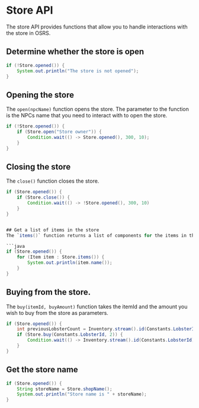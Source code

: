 # Store API
The store API provides functions that allow you to handle interactions with the store in OSRS. 

## Determine whether the store is open

```java
if (!Store.opened()) {
    System.out.println("The store is not opened");
}
```

## Opening the store
The `open(npcName)` function opens the store. The parameter to the function is the NPCs name that you need to interact with to open the store.

```java
if (!Store.opened()) {
    if (Store.open("Store owner")) {
        Condition.wait(() -> Store.opened(), 300, 10);
    }
}
```

## Closing the store
The `close()` function closes the store. 
```java
if (Store.opened()) {
    if (Store.close()) {
        Condition.wait(() -> !Store.opened(), 300, 10)
    }
}


## Get a list of items in the store
The `items()` function returns a list of components for the items in the store.

```java
if (Store.opened()) {
    for (Item item : Store.items()) {
        System.out.println(item.name());
    }
}
```

## Buying from the store.
The `buy(itemId, buyAmount)` function takes the itemId and the amount you wish to buy from the store as parameters.

```java
if (Store.opened()) {
    int previousLobsterCount = Inventory.stream().id(Constants.LobsterId).count();
    if (Store.buy(Constants.LobsterId, 2)) {
        Condition.wait(() -> Inventory.stream().id(Constants.LobsterId).count() > previousLobsterCount, 300, 10)
    }
}
```

## Get the store name
```java
if (Store.opened()) {
    String storeName = Store.shopName();
    System.out.println("Store name is " + storeName);
}
```
